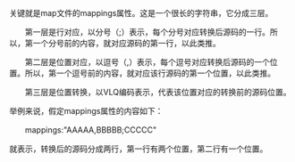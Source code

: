 关键就是map文件的mappings属性。这是一个很长的字符串，它分成三层。


　　第一层是行对应，以分号（;）表示，每个分号对应转换后源码的一行。所以，第一个分号前的内容，就对应源码的第一行，以此类推。

　　第二层是位置对应，以逗号（,）表示，每个逗号对应转换后源码的一个位置。所以，第一个逗号前的内容，就对应该行源码的第一个位置，以此类推。

　　第三层是位置转换，以VLQ编码表示，代表该位置对应的转换前的源码位置。


举例来说，假定mappings属性的内容如下：

　　mappings:"AAAAA,BBBBB;CCCCC"

就表示，转换后的源码分成两行，第一行有两个位置，第二行有一个位置。